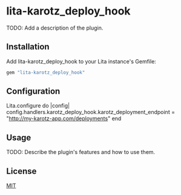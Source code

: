 # lita-karotz_deploy_hook

TODO: Add a description of the plugin.

## Installation

Add lita-karotz_deploy_hook to your Lita instance's Gemfile:

``` ruby
gem "lita-karotz_deploy_hook"
```


## Configuration

Lita.configure do |config|
  config.handlers.karotz_deploy_hook.karotz_deployment_endpoint = "http://my-karotz-app.com/deployments"
end

## Usage

TODO: Describe the plugin's features and how to use them.

## License

[MIT](http://opensource.org/licenses/MIT)
